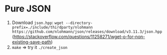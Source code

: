 # Pure JSON

1. Download `json.hpp`: `wget --directory-prefix=./include/thirdparty/nlohmann https://github.com/nlohmann/json/releases/download/v3.11.3/json.hpp` (https://stackoverflow.com/questions/11258271/wget-o-for-non-existing-save-path)
2. `make` => try it `./create_json`
